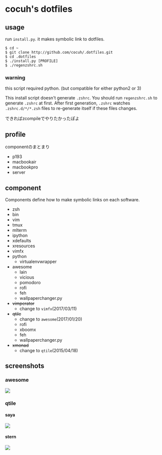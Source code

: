 cocuh's dotfiles
==============

usage
-----

run `install.py`. it makes symbolic link to dotfiles.

```
$ cd ~
$ git clone http://github.com/cocuh/.dotfiles.git
$ cd .dotfiles
$ ./install.py [PROFILE]
$ ./regenzshrc.sh
```

### warning
this script required python. (but compatible for either python2 or 3)


This install script doesn't generate `.zshrc`.
You should run `regenzshrc.sh` to generate `.zshrc` at first.
After first generation, `.zshrc` watches `.zshrc.d/*/*.zsh` files to re-generate itself if these files changes.

できればzcompileでやりたかったぽよ

profile
--------

componentのまとまり

* p193
* macbookair
* macbookpro
* server


component
-------
Components define how to make symbolic links on each software.

* zsh
* bin
* vim
* tmux
* mlterm
* ipython
* xdefaults
* xresources
* vimfx
* python
  * virtualenvwrapper
* awesome
  * lain
  * vicious
  * pomodoro
  * rofi
  * feh
  * wallpaperchanger.py
* ~~vimperator~~
  * change to `vimfx`(2017/03/11)
* ~~qtile~~
  * change to `awesome`(2017/01/20)
  * rofi
  * xboomx
  * feh
  * wallpaperchanger.py
* ~~xmonad~~
  * change to `qtile`(2015/04/18)

screenshots
-----------

### awesome
![](https://raw.github.com/wiki/cocuh/.dotfiles/screenshots/awesome.jpg)

### qtile
#### saya
![](https://raw.github.com/wiki/cocuh/.dotfiles/screenshots/qtile-saya.jpg)

#### stern
![](https://raw.github.com/wiki/cocuh/.dotfiles/screenshots/qtile-stern.jpg)

